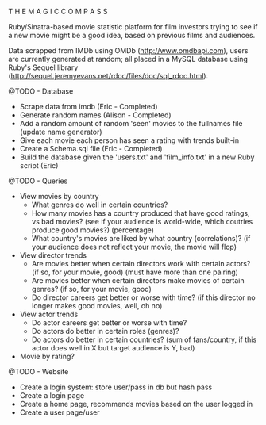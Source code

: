 T H E  M A G I C  C O M P A S S 

Ruby/Sinatra-based movie statistic platform for film investors trying to see if a new movie might be a good idea, based on previous films and audiences. 

Data scrapped from IMDb using OMDb (http://www.omdbapi.com), users are currently generated at random; all placed in a MySQL database using Ruby's Sequel library (http://sequel.jeremyevans.net/rdoc/files/doc/sql_rdoc.html). 



@TODO - Database
*	Scrape data from imdb (Eric - Completed)
*	Generate random names (Alison - Completed)
*	Add a random amount of random 'seen' movies to the fullnames file (update name generator)
*	Give each movie each person has seen a rating with trends built-in
*	Create a Schema.sql file (Eric - Completed)
*	Build the database given the 'users.txt' and 'film_info.txt' in a new Ruby script (Eric)

@TODO - Queries
*	View movies by country
	*	What genres do well in certain countries?
	*	How many movies has a country produced that have good ratings, vs bad movies? (see if your audience is world-wide, which coutries produce good movies?) (percentage)
	*	What country's movies are liked by what country (correlations)? (if your audience does not reflect your movie, the movie will flop)
*	View director trends 
	*	Are movies better when certain directors work with certain actors? (if so, for your movie, good) (must have more than one pairing)
	*	Are movies better when certain directors make movies of certain genres? (if so, for your movie, good)
	*	Do director careers get better or worse with time? (if this director no longer makes good movies, well, oh no)
*	View actor trends
	*	Do actor careers get better or worse with time?
	*	Do actors do better in certain roles (genres)?
	*	Do actors do better in certain countries? (sum of fans/country, if this actor does well in X but target audience is Y, bad)
*	Movie by rating?

@TODO - Website
*	Create a login system: store user/pass in db but hash pass 
*	Create a login page
*	Create a home page, recommends movies based on the user logged in 
*	Create a user page/user 
